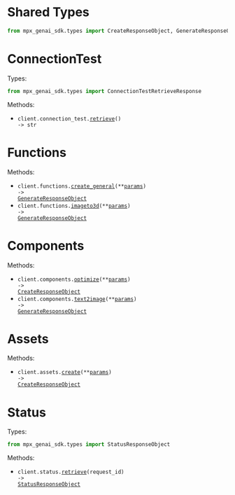 # Shared Types

```python
from mpx_genai_sdk.types import CreateResponseObject, GenerateResponseObject, GenFunctionPayload
```

# ConnectionTest

Types:

```python
from mpx_genai_sdk.types import ConnectionTestRetrieveResponse
```

Methods:

- <code title="get /connection/test">client.connection_test.<a href="./src/mpx_genai_sdk/resources/connection_test.py">retrieve</a>() -> str</code>

# Functions

Methods:

- <code title="post /functions/general">client.functions.<a href="./src/mpx_genai_sdk/resources/functions.py">create_general</a>(\*\*<a href="src/mpx_genai_sdk/types/function_create_general_params.py">params</a>) -> <a href="./src/mpx_genai_sdk/types/shared/generate_response_object.py">GenerateResponseObject</a></code>
- <code title="post /functions/imageto3d">client.functions.<a href="./src/mpx_genai_sdk/resources/functions.py">imageto3d</a>(\*\*<a href="src/mpx_genai_sdk/types/function_imageto3d_params.py">params</a>) -> <a href="./src/mpx_genai_sdk/types/shared/generate_response_object.py">GenerateResponseObject</a></code>

# Components

Methods:

- <code title="post /components/optimize">client.components.<a href="./src/mpx_genai_sdk/resources/components.py">optimize</a>(\*\*<a href="src/mpx_genai_sdk/types/component_optimize_params.py">params</a>) -> <a href="./src/mpx_genai_sdk/types/shared/create_response_object.py">CreateResponseObject</a></code>
- <code title="post /components/text2image">client.components.<a href="./src/mpx_genai_sdk/resources/components.py">text2image</a>(\*\*<a href="src/mpx_genai_sdk/types/component_text2image_params.py">params</a>) -> <a href="./src/mpx_genai_sdk/types/shared/generate_response_object.py">GenerateResponseObject</a></code>

# Assets

Methods:

- <code title="post /assets/create">client.assets.<a href="./src/mpx_genai_sdk/resources/assets.py">create</a>(\*\*<a href="src/mpx_genai_sdk/types/asset_create_params.py">params</a>) -> <a href="./src/mpx_genai_sdk/types/shared/create_response_object.py">CreateResponseObject</a></code>

# Status

Types:

```python
from mpx_genai_sdk.types import StatusResponseObject
```

Methods:

- <code title="get /status/{requestId}">client.status.<a href="./src/mpx_genai_sdk/resources/status.py">retrieve</a>(request_id) -> <a href="./src/mpx_genai_sdk/types/status_response_object.py">StatusResponseObject</a></code>
